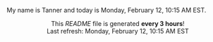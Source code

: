 My name is Tanner and today is Monday, February 12, 10:15 AM EST.

<p align="center">This <i>README</i> file is generated <b>every 3 hours</b>!</br>Last refresh: Monday, February 12, 10:15 AM EST<br /></p>
